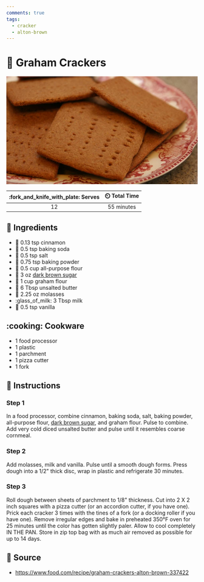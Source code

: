 ```yaml
---
comments: true
tags:
  - cracker
  - alton-brown
---
```

# :cookie: Graham Crackers

![Graham Crackers](../assets/images/graham-crackers.jpg)

| :fork_and_knife_with_plate: Serves | :timer_clock: Total Time |
|:----------------------------------:|:-----------------------: |
| 12 | 55 minutes |

## :salt: Ingredients

- :custard: 0.13 tsp cinnamon
- :cup_with_straw: 0.5 tsp baking soda
- :salt: 0.5 tsp salt
- :dash: 0.75 tsp baking powder
- :ear_of_rice: 0.5 cup all-purpose flour
- :maple_leaf: 3 oz [dark brown sugar][1]
- :ear_of_rice: 1 cup graham flour
- :butter: 6 Tbsp unsalted butter
- :maple_leaf: 2.25 oz molasses
- :glass_of_milk: 3 Tbsp milk
- :icecream: 0.5 tsp vanilla

## :cooking: Cookware

- 1 food processor
- 1 plastic
- 1 parchment
- 1 pizza cutter
- 1 fork

## :pencil: Instructions

### Step 1

In a food processor, combine cinnamon, baking soda, salt, baking powder, all-purpose flour, [dark brown sugar][1], and
graham flour. Pulse to combine. Add very cold diced unsalted butter and pulse until it resembles coarse cornmeal.

### Step 2

Add molasses, milk and vanilla. Pulse until a smooth dough forms. Press dough into a 1/2" thick disc, wrap in plastic
and refrigerate 30 minutes.

### Step 3

Roll dough between sheets of parchment to 1/8" thickness. Cut into 2 X 2 inch squares with a pizza cutter (or an
accordion cutter, if you have one). Prick each cracker 3 times with the tines of a fork (or a docking roller if you have
one). Remove irregular edges and bake in preheated 350°F oven for 25 minutes until the color has gotten slightly paler.
Allow to cool completely IN THE PAN. Store in zip top bag with as much air removed as possible for up to 14 days.

## :link: Source

- <https://www.food.com/recipe/graham-crackers-alton-brown-337422>

[1]: <./brown-sugar.md>
